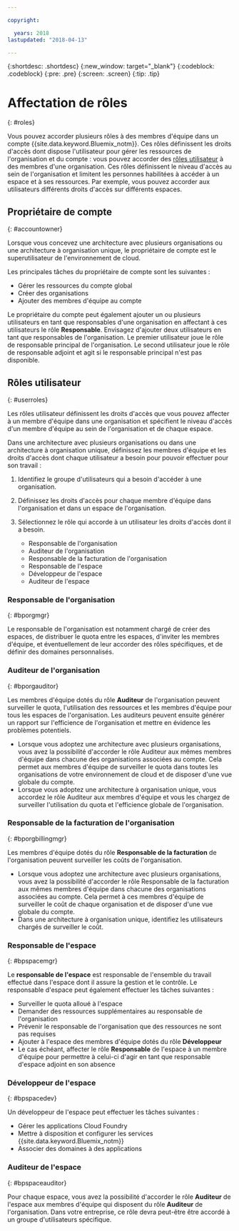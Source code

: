 ```yaml
---

copyright:

  years: 2018
lastupdated: "2018-04-13"

---
```


{:shortdesc: .shortdesc}
{:new_window: target="_blank"}
{:codeblock: .codeblock}
{:pre: .pre}
{:screen: .screen}
{:tip: .tip}

# Affectation de rôles
{: #roles}

Vous pouvez accorder plusieurs rôles à des membres d'équipe dans un compte {{site.data.keyword.Bluemix_notm}}. Ces rôles définissent les droits d'accès dont dispose l'utilisateur pour gérer les ressources de l'organisation et du compte : vous pouvez accorder des [rôles utilisateur](/docs/iam/users_roles.html#userroles) à des membres d'une organisation. Ces rôles définissent le niveau d'accès au sein de l'organisation et limitent les personnes habilitées à accéder à un espace et à ses ressources. Par exemple, vous pouvez accorder aux utilisateurs différents droits d'accès sur différents espaces.

## Propriétaire de compte
{: #accountowner}

Lorsque vous concevez une architecture avec plusieurs organisations ou une architecture à organisation unique, le propriétaire de compte est le superutilisateur de l'environnement de cloud.

Les principales tâches du propriétaire de compte sont les suivantes :

* Gérer les ressources du compte global
* Créer des organisations
* Ajouter des membres d'équipe au compte

Le propriétaire du compte peut également ajouter un ou plusieurs utilisateurs en tant que responsables d'une organisation en affectant à ces utilisateurs le rôle **Responsable**. Envisagez d'ajouter deux utilisateurs en tant que responsables de l'organisation. Le premier utilisateur joue le rôle de responsable principal de l'organisation. Le second utilisateur joue le rôle de responsable adjoint et agit si le responsable principal n'est pas disponible.

## Rôles utilisateur
{: #userroles}

Les rôles utilisateur définissent les droits d'accès que vous pouvez affecter à un membre d'équipe dans une organisation et spécifient le niveau d'accès d'un membre d'équipe au sein de l'organisation et de chaque espace.

Dans une architecture avec plusieurs organisations ou dans une architecture à organisation unique, définissez les membres d'équipe et les droits d'accès dont chaque utilisateur a besoin pour pouvoir effectuer pour son travail :

1. Identifiez le groupe d'utilisateurs qui a besoin d'accéder à une organisation.
2. Définissez les droits d'accès pour chaque membre d'équipe dans l'organisation et dans un espace de l'organisation.
3. Sélectionnez le rôle qui accorde à un utilisateur les droits d'accès dont il a besoin.

   * Responsable de l'organisation
   * Auditeur de l'organisation
   * Responsable de la facturation de l'organisation
   * Responsable de l'espace
   * Développeur de l'espace
   * Auditeur de l'espace

### Responsable de l'organisation
{: #bporgmgr}

Le responsable de l'organisation est notamment chargé de créer des espaces, de distribuer le quota entre les espaces, d'inviter les membres d'équipe, et éventuellement de leur accorder des rôles spécifiques, et de définir des domaines personnalisés.

### Auditeur de l'organisation
{: #bporgauditor}

Les membres d'équipe dotés du rôle **Auditeur** de l'organisation peuvent surveiller le quota, l'utilisation des ressources et les membres d'équipe pour tous les espaces de l'organisation.
Les auditeurs peuvent ensuite générer un rapport sur l'efficience de l'organisation et mettre en évidence les problèmes potentiels.

* Lorsque vous adoptez une architecture avec plusieurs organisations, vous avez la possibilité d'accorder le rôle Auditeur aux mêmes membres d'équipe dans chacune des organisations associées au compte.
Cela permet aux membres d'équipe de surveiller le quota dans toutes les organisations de votre environnement de cloud et de disposer d'une vue globale du compte.
* Lorsque vous adoptez une architecture à organisation unique, vous accordez le rôle Auditeur aux membres d'équipe et vous les chargez de surveiller l'utilisation du quota et l'efficience globale de l'organisation.

### Responsable de la facturation de l'organisation
{: #bporgbillingmgr}

Les membres d'équipe dotés du rôle **Responsable de la facturation** de l'organisation peuvent surveiller les coûts de l'organisation.

* Lorsque vous adoptez une architecture avec plusieurs organisations, vous avez la possibilité d'accorder le rôle Responsable de la facturation aux mêmes membres d'équipe dans chacune des organisations associées au compte. Cela permet à ces membres d'équipe de surveiller le coût de chaque organisation et de disposer d'une vue globale du compte.
* Dans une architecture à organisation unique, identifiez les utilisateurs chargés de surveiller le coût.

### Responsable de l'espace
{: #bpspacemgr}

Le **responsable de l'espace** est responsable de l'ensemble du travail effectué dans l'espace dont il assure la gestion et le contrôle. Le responsable d'espace peut également effectuer les tâches suivantes :

* Surveiller le quota alloué à l'espace
* Demander des ressources supplémentaires au responsable de l'organisation
* Prévenir le responsable de l'organisation que des ressources ne sont pas requises
* Ajouter à l'espace des membres d'équipe dotés du rôle **Développeur**
* Le cas échéant, affecter le rôle **Responsable** de l'espace à un membre d'équipe pour permettre à celui-ci d'agir en tant que responsable d'espace adjoint en son absence

### Développeur de l'espace
{: #bpspacedev}

Un développeur de l'espace peut effectuer les tâches suivantes :

* Gérer les applications Cloud Foundry
* Mettre à disposition et configurer les services {{site.data.keyword.Bluemix_notm}}
* Associer des domaines à des applications

### Auditeur de l'espace
{: #bpspaceauditor}

Pour chaque espace, vous avez la possibilité d'accorder le rôle **Auditeur** de l'espace aux membres d'équipe qui disposent du rôle **Auditeur** de l'organisation. Dans votre entreprise, ce rôle devra peut-être être accordé à un groupe d'utilisateurs spécifique.

